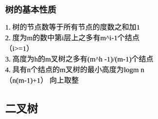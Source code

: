 # 树的基本性质
<font size=4>



<font face="楷体" color="black" size=5>
1. 树的节点数等于所有节点的度数之和加1 <br/>
2. 度为m的数中第i层上之多有m^i-1个结点 （i>=1）<br/>
3. 高度为h的m叉树之多有(m^h -1)/(m-1)个结点<br/>
4. 具有n个结点的m叉树的最小高度为logm n（n(m-1)+1） 向上取整<br/>
</font>



# 二叉树
> 
